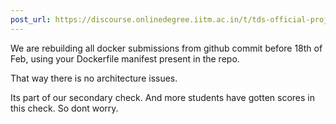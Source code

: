 ```yaml
---
post_url: https://discourse.onlinedegree.iitm.ac.in/t/tds-official-project1-discrepencies/171141/269
---
```

We are rebuilding all docker submissions from github commit before 18th of Feb, using your Dockerfile manifest present in the repo.

That way there is no architecture issues.

Its part of our secondary check. And more students have gotten scores in this check. So dont worry.